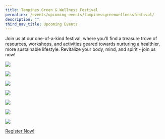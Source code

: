 ```yaml
---
title: Tampines Green & Wellness Festival
permalink: /events/upcoming-events/tampinessgreenwellnessfestival/
description: ""
third_nav_title: Upcoming Events
---
```

Join us at our one-of-a-kind festival, where you'll find a treasure trove of resources, workshops, and activities geared towards nurturing a healthier, more sustainable lifestyle. Revitalize your body, mind, and spirit - join us now!

![](/images/tampines%20green%20&%20wellness%20kv.jpg)

![](/images/Events/mental%20wellness%20forum%20programme.png)

![](/images/Events/green%20forum%20programme%20new.png)

![](/images/Events/workshops.png)

![](/images/Events/booth%20partners%20five%20new.png)

![](/images/Events/booth%20partners%20six.png)

![](/images/Events/booth%20partners%20seven.png)


[Register Now!](https://form.gov.sg/64f04edbd3a7090012fa86ca)